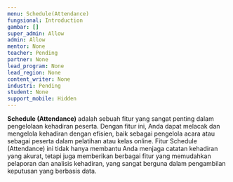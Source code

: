 ```yaml
---
menu: Schedule(Attendance)
fungsional: Introduction
gambar: []
super_admin: Allow
admin: Allow
mentor: None
teacher: Pending
partner: None
lead_program: None
lead_region: None
content_writer: None
industri: Pending
student: None
support_mobile: Hidden
---
```

**Schedule (Attendance)** adalah sebuah fitur yang sangat penting dalam pengelolaan kehadiran peserta. Dengan fitur ini, Anda dapat melacak dan mengelola kehadiran dengan efisien, baik sebagai pengelola acara atau sebagai peserta dalam pelatihan atau kelas online. Fitur Schedule (Attendance) ini tidak hanya membantu Anda menjaga catatan kehadiran yang akurat, tetapi juga memberikan berbagai fitur yang memudahkan pelaporan dan analisis kehadiran, yang sangat berguna dalam pengambilan keputusan yang berbasis data.